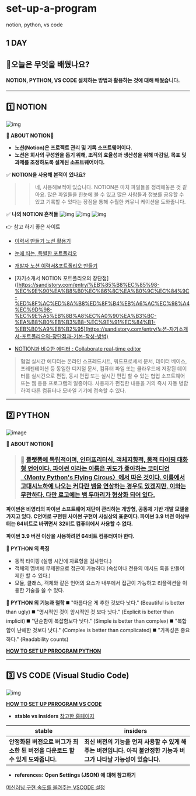 # set-up-a-program
notion, python, vs code
## 1 DAY 

## 📂오늘은 무엇을 배웠나요?
#### NOTION, PYTHON, VS CODE 설치하는 방법과 활용하는 것에 대해 배웠습니다. 



----



## 1️⃣ NOTION

![img](https://blog.kakaocdn.net/dn/bPCqJd/btrGunG8fC5/k9Emkejo6Ki715vSQR71Uk/img.png)

**🔻 ABOUT NOTION**🔻
- **노션(Notion)은 프로젝트 관리 및 기록 소프트웨어이다.**
- **노션은 회사의 구성원을 돕기 위해, 조직의 효율성과 생산성을 위해 마감일, 목표 및 과제를 조정하도록 설계된 소프트웨어이다.**

✅ **NOTION을 사용해 본적이 있나요?**
>> 네, 사용해보적이 있습니다. NOTION은 마치 파일들을 정리해놓은 것 같아요. 많은 파일들을 한눈에 볼 수 있고 많은 사람들과 정보를 공유할 수 있고 기록할 수 있다는 장점을 통해 수월한 커뮤니 케이션을 도와줍니다. 

✅ **나의 NOTION 흔적들**
![img](https://blog.kakaocdn.net/dn/dlLJVb/btrGtOLYjlU/0kqTdV3Oq8DJplqHk3Kbw1/img.png)
![img](https://blog.kakaocdn.net/dn/bYnelo/btrGqJ5ZULe/ftUoEQlVpwrLluG9D5nlJ1/img.png)
![img](https://blog.kakaocdn.net/dn/Ahd9N/btrGuStmJbT/pw4NHKL8uNZHqUd8y1etkK/img.png)


👉 참고 하기 좋은 사이트 

- [이력서 만들기 노션 활용기](**https://afternoon2.tistory.com/29**)
- [눈에 띄는, 특별한 포트폴리오](**https://community.linkareer.com/honeytips/439006**)
- [개발자 노션 이력서&포트폴리오 만들기](https://programmer-eun.tistory.com/133)
- [자기소개서 NOTION 포트폴리오의 장단점]([https://sandistory.com/entry/%EB%85%B8%EC%85%98-%EC%9E%90%EA%B8%B0%EC%86%8C%EA%B0%9C%EC%84%9C-%ED%8F%AC%ED%8A%B8%ED%8F%B4%EB%A6%AC%EC%98%A4%EC%9D%98-%EC%9E%A5%EB%8B%A8%EC%A0%90%EA%B3%BC-%EA%B8%B0%EB%B3%B8-%EC%9E%91%EC%84%B1-%EB%B0%A9%EB%B2%95](https://sandistory.com/entry/노션-자기소개서-포트폴리오의-장단점과-기본-작성-방법)

- [NOTION과 비슷한 에디터 : Collaborate real-time editor](**https://ckeditor.com/collaboration/real-time-collaborative-editing/)

> 협업 실시간 에디터는 온라인 스프레드시트, 워드프로세서 문서, 데이터 베이스, 프레젠테이션 등 동일한 디지털 문서, 컴퓨터 파일 또는 클라우드에 저장된 데이터를 실시간으로 편집, 동시 편집 또는 실시간 편집 할 수 있는 협업 소프트웨어 또는 웹 응용 프로그램의 일종이다. 사용자가 편집한 내용을 거의 즉시 자동 병합하여 다른 컴퓨터나 모바일 기기에 접속할 수 있다.




---




## 2️⃣ PYTHON

![image](https://user-images.githubusercontent.com/99783474/177503510-67953c0b-ca3e-4aa7-8e59-d2dd041d4c46.png)

**🔻 ABOUT NOTION**🔻
> ### **🐲** [플랫폼에 독립적이며, 인터프리터식, 객체지향적, 동적 타이핑 대화형 언어이다. 파이썬 이라는 이름은 귀도가 좋아하는 코미디언〈Monty Python's Flying Circus〉에서 따온 것이다. 이름에서 고대시노하에 나오는 커다란 뱀을 연상하는 경우도 있겠지만, 이와는 무관하다. 다만 로고에는 뱀 두마리가 형상화 되어 있다.](https://ko.wikipedia.org/wiki/%ED%94%BC%ED%86%A4)

**파이썬은 비영리의 파이썬 소프트웨어 재단이 관리하는 개방형, 공동체 기반 개발 모델을 가지고 있다. C언어로 구현된 사이썬 구현이 사실상의 표준이다. 파이썬 3.9 버전 이상부터는 64비트로 바뀌면서 32비트 컴퓨터에서 사용할 수 없다.** 

**파이썬 3.9 버전 이상을 사용하려면 64비트 컴퓨터여야 한다.** 

**📑 PYTHON 의 특징**
*  동적 타이핑 (실행 시간에 자료형을 검사한다.)
*  객체의 멤버에 무제한으로 접근이 가능하다 (속성이나 전용의 메서드 훅을 만들어 제한 할 수 있다.)
*  모듈, 클래스, 객체와 같은 언어의 요소가 내부에서 접근이 가능하고 리플렉션을 이용한 기술을 쓸 수 있다.

**📑 PYTHON 의 기능과 철학**
◼️ "아름다운 게 추한 것보다 낫다." (Beautiful is better than ugly)
◼️ "명시적인 것이 암시적인 것 보다 낫다." (Explicit is better than implicit)
◼️ "단순함이 복잡함보다 낫다." (Simple is better than complex)
◼️ "복합함이 난해한 것보다 낫다." (Complex is better than complicated)
◼️ "가독성은 중요하다." (Readability counts)

**[HOW TO SET UP PRROGRAM PYTHON](https://areuready.tistory.com/entry/PYTHON-%EC%84%A4%EC%B9%98%EB%A5%BC-%ED%95%B4%EB%B3%B4%EC%9E%90?category=1073550)**



---



## 3️⃣ VS CODE (Visual Studio Code)
![img](https://blog.kakaocdn.net/dn/mpnzL/btrGtf4e6rn/oQmOdqtmeNK14jlhIrpYD1/img.png)

**[HOW TO SET UP PRROGRAM VS CODE](https://areuready.tistory.com/entry/VS-CODEVisual-Studio-Code%EB%A5%BC-%EC%84%A4%EC%B9%98%ED%95%B4%EB%B3%B4%EC%9E%90)**

- **stable vs insiders**  [참고한 홈페이지](https://gocoder.tistory.com/2159)

| stable                                                       | insiders                                                     |
| ------------------------------------------------------------ | ------------------------------------------------------------ |
| **안정화된 버전으로 버그가 최소한 된 버전을 다운로드 할 수 있게 도와줍니다.** | **최신 버전의 기능을 먼저 사용할 수 있게 해주는 버전입니다. 아직 불안정한 기능과 버그가 나타날 가능성이 있습니다.** |

* **references: Open Settings (JSON) 에 대해 참고하기**

[머신러닝 구현 속도를 올려주는 VSCODE 설정](https://engineer-mole.tistory.com/281)

